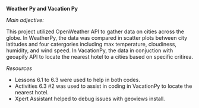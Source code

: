 **Weather Py and Vacation Py**

*Main adjective:*

This project utilized OpenWeather API to gather data on cities across the globe. In WeatherPy, the data was compared in scatter plots between city latitudes and four catergories including max temperature, cloudiness, humidity, and wind speed. In VacationPy, the data in conjuction with geoapify API to locate the nearest hotel to a cities based on specific critirea.

*Resources*

- Lessons 6.1 to 6.3 were used to help in both codes.<br />
- Activities 6.3 #2 was used to assist in coding in VacationPy to locate the nearest hotel.<br />
- Xpert Assistant helped to debug issues with geoviews install.
